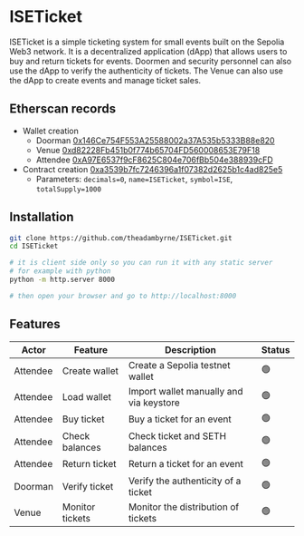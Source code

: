 # ISETicket

ISETicket is a simple ticketing system for small events built on the Sepolia Web3 network. It is a decentralized application (dApp) that allows users to buy and return tickets for events. Doormen and security personnel can also use the dApp to verify the authenticity of tickets. The Venue can also use the dApp to create events and manage ticket sales.

## Etherscan records

- Wallet creation
  - Doorman [0x146Ce754F553A25588002a37A535b5333B88e820](https://sepolia.etherscan.io/address/0x146Ce754F553A25588002a37A535b5333B88e820)
  - Venue [0xd82228Fb451b0f774b65704FD560008653E79F18](https://sepolia.etherscan.io/address/0xd82228Fb451b0f774b65704FD560008653E79F18)
  - Attendee [0xA97E6537f9cF8625C804e706fBb504e388939cFD](https://sepolia.etherscan.io/address/0xA97E6537f9cF8625C804e706fBb504e388939cFD)
- Contract creation [0xa3539b7fc7246396a1f07382d2625b1c4ad825e5](https://sepolia.etherscan.io/tx/0xf577220d64a96b42289ad92aa07dd2c59e0edd3a9f314c4fc13c9985f3c45fb0)
  - Parameters: `decimals=0`, `name=ISETicket`, `symbol=ISE`, `totalSupply=1000`

## Installation

```bash
git clone https://github.com/theadambyrne/ISETicket.git
cd ISETicket

# it is client side only so you can run it with any static server
# for example with python
python -m http.server 8000

# then open your browser and go to http://localhost:8000
```

## Features

| Actor | Feature | Description | Status |
| --- | --- | --- | --- |
| Attendee | Create wallet | Create a Sepolia testnet wallet |🟢|
| Attendee | Load wallet | Import wallet manually and via keystore |🟢|
| Attendee | Buy ticket | Buy a ticket for an event |🟢|
| Attendee | Check balances | Check ticket and SETH balances |🟢|
| Attendee | Return ticket | Return a ticket for an event |🟢|
| Doorman | Verify ticket | Verify the authenticity of a ticket |🟢|
| Venue | Monitor tickets | Monitor the distribution of tickets |🟢|
